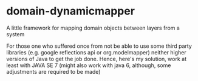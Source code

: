 # domain-dynamicmapper
A little framework for mapping domain objects between layers from  a system

For those one who suffered once from not be able to use some third party libraries (e.g. google reflections api or org.modelmapper) neither higher versions of Java to get the job done.
Hence, here's my solution, work at least with JAVA SE 7 (might also  work with java 6, although, some adjustments are required to be made)

